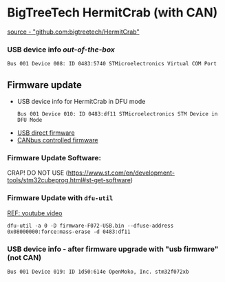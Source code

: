 # BigTreeTech HermitCrab (with CAN)

[source - "github.com:bigtreetech/HermitCrab"](https://github.com/bigtreetech/HermitCrab/blob/master/CanbusKlipper/Klipper/README.md)

### USB device info _out-of-the-box_
```
Bus 001 Device 008: ID 0483:5740 STMicroelectronics Virtual COM Port
```

## Firmware update
  + USB device info for HermitCrab in DFU mode
    ```
    Bus 001 Device 010: ID 0483:df11 STMicroelectronics STM Device in DFU Mode
    ```
  * [USB direct firmware](https://github.com/bigtreetech/HermitCrab/blob/master/CanbusKlipper/Klipper/firmware-F072-USB.bin)
  * [CANbus controlled firmware](https://github.com/bigtreetech/HermitCrab/blob/master/CanbusKlipper/Klipper/firmware-F072-Canbus.bin)

### Firmware Update Software:
  CRAP! DO NOT USE  (https://www.st.com/en/development-tools/stm32cubeprog.html#st-get-software)

### Firmware Update with `dfu-util`
  [REF: youtube video](https://www.youtube.com/watch?v=ekbxtDS_8cM&t=3m46s)
  ```
  dfu-util -a 0 -D firmware-F072-USB.bin --dfuse-address 0x08000000:force:mass-erase -d 0483:df11
  ```

### USB device info - after firmware upgrade with "usb firmware"  (not CAN)
  ```
  Bus 001 Device 019: ID 1d50:614e OpenMoko, Inc. stm32f072xb
  ```


